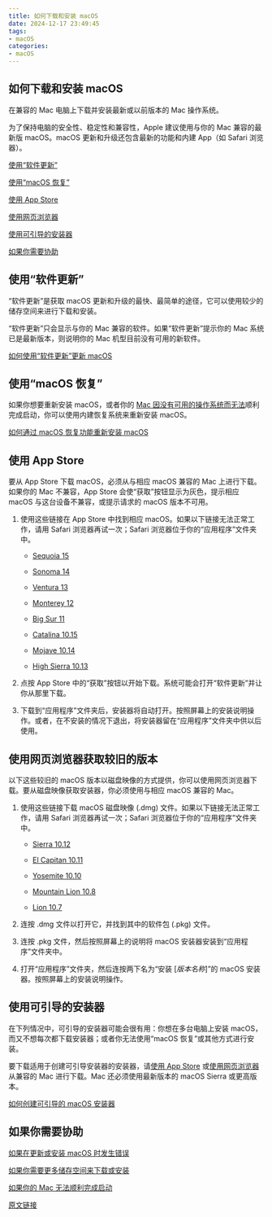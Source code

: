 ```yaml
---
title: 如何下载和安装 macOS
date: 2024-12-17 23:49:45
tags:
- macOS
categories:
- macOS
---
```


## 如何下载和安装 macOS

在兼容的 Mac 电脑上下载并安装最新或以前版本的 Mac 操作系统。

为了保持电脑的安全性、稳定性和兼容性，Apple 建议使用与你的 Mac 兼容的最新版 macOS。macOS 更新和升级还包含最新的功能和内建 App（如 Safari 浏览器）。

[使用“软件更新”](https://support.apple.com/zh-cn/102662#softwareupdate)

[使用“macOS 恢复”](https://support.apple.com/zh-cn/102662#recovery)

[使用 App Store](https://support.apple.com/zh-cn/102662#appstore)

[使用网页浏览器](https://support.apple.com/zh-cn/102662#browser)

[使用可引导的安装器](https://support.apple.com/zh-cn/102662#bootable)

[如果你需要协助](https://support.apple.com/zh-cn/102662#help)

## 使用“软件更新”

“软件更新”是获取 macOS 更新和升级的最快、最简单的途径，它可以使用较少的储存空间来进行下载和安装。

“软件更新”只会显示与你的 Mac 兼容的软件。如果“软件更新”提示你的 Mac 系统已是最新版本，则说明你的 Mac 机型目前没有可用的新软件。

[如何使用“软件更新”更新 macOS](https://support.apple.com/zh-cn/108382)

## 使用“macOS 恢复”

如果你想要重新安装 macOS，或者你的 [Mac 因没有可用的操作系统而无法](https://support.apple.com/zh-cn/102675)顺利完成启动，你可以使用内建恢复系统来重新安装 macOS。

[如何通过 macOS 恢复功能重新安装 macOS](https://support.apple.com/zh-cn/102655)

## 使用 App Store

要从 App Store 下载 macOS，必须从与相应 macOS 兼容的 Mac 上进行下载。如果你的 Mac 不兼容，App Store 会使“获取”按钮显示为灰色，提示相应 macOS 与这台设备不兼容，或提示请求的 macOS 版本不可用。

1.  使用这些链接在 App Store 中找到相应 macOS。如果以下链接无法正常工作，请用 Safari 浏览器再试一次；Safari 浏览器位于你的“应用程序”文件夹中。
    
    *   [Sequoia 15](macappstores://apps.apple.com/cn/app/macos-sequoia/id6596773750?mt=12)
        
    *   [Sonoma 14](macappstores://apps.apple.com/cn/app/macos-sonoma/id6450717509?mt=12)
        
    *   [Ventura 13](macappstores://apps.apple.com/cn/app/macos-ventura/id1638787999?mt=12)
        
    *   [Monterey 12](macappstores://apps.apple.com/cn/app/macos-monterey/id1576738294?mt=12)
        
    *   [Big Sur 11](macappstores://apps.apple.com/cn/app/macos-big-sur/id1526878132?mt=12)
        
    *   [Catalina 10.15](macappstores://apps.apple.com/cn/app/macos-catalina/id1466841314?mt=12)
        
    *   [Mojave 10.14](macappstores://apps.apple.com/cn/app/macos-mojave/id1398502828?mt=12)
        
    *   [High Sierra 10.13](macappstores://apps.apple.com/cn/app/macos-high-sierra/id1246284741?mt=12)
        
2.  点按 App Store 中的“获取”按钮以开始下载。系统可能会打开“软件更新”并让你从那里下载。
    
3.  下载到“应用程序”文件夹后，安装器将自动打开。按照屏幕上的安装说明操作。或者，在不安装的情况下退出，将安装器留在“应用程序”文件夹中供以后使用。
    

## 使用网页浏览器获取较旧的版本

以下这些较旧的 macOS 版本以磁盘映像的方式提供，你可以使用网页浏览器下载。要从磁盘映像获取安装器，你必须使用与相应 macOS 兼容的 Mac。

1.  使用这些链接下载 macOS 磁盘映像 (.dmg) 文件。如果以下链接无法正常工作，请用 Safari 浏览器再试一次；Safari 浏览器位于你的“应用程序”文件夹中。
    
    *   [Sierra 10.12](http://updates-http.cdn-apple.com/2019/cert/061-39476-20191023-48f365f4-0015-4c41-9f44-39d3d2aca067/InstallOS.dmg)
        
    *   [El Capitan 10.11](http://updates-http.cdn-apple.com/2019/cert/061-41424-20191024-218af9ec-cf50-4516-9011-228c78eda3d2/InstallMacOSX.dmg)
        
    *   [Yosemite 10.10](http://updates-http.cdn-apple.com/2019/cert/061-41343-20191023-02465f92-3ab5-4c92-bfe2-b725447a070d/InstallMacOSX.dmg)
        
    *   [Mountain Lion 10.8](https://updates.cdn-apple.com/2021/macos/031-0627-20210614-90D11F33-1A65-42DD-BBEA-E1D9F43A6B3F/InstallMacOSX.dmg)
        
    *   [Lion 10.7](https://updates.cdn-apple.com/2021/macos/041-7683-20210614-E610947E-C7CE-46EB-8860-D26D71F0D3EA/InstallMacOSX.dmg)
        
2.  连按 .dmg 文件以打开它，并找到其中的软件包 (.pkg) 文件。
    
3.  连按 .pkg 文件，然后按照屏幕上的说明将 macOS 安装器安装到“应用程序”文件夹中。
    
4.  打开“应用程序”文件夹，然后连按两下名为“安装 \[*版本名称*\]”的 macOS 安装器。按照屏幕上的安装说明操作。
    

## 使用可引导的安装器

在下列情况中，可引导的安装器可能会很有用：你想在多台电脑上安装 macOS，而又不想每次都下载安装器；或者你无法使用“macOS 恢复”或其他方式进行安装。

要下载适用于创建可引导安装器的安装器，请[使用 App Store](https://support.apple.com/zh-cn/102662#appstore) 或[使用网页浏览器](https://support.apple.com/zh-cn/102662#browser)从兼容的 Mac 进行下载。Mac 还必须使用最新版本的 macOS Sierra 或更高版本。

[如何创建可引导的 macOS 安装器](https://support.apple.com/zh-cn/101578)

## 如果你需要协助

[如果在更新或安装 macOS 时发生错误](https://support.apple.com/zh-cn/102531)

[如果你需要更多储存空间来下载或安装](https://support.apple.com/zh-cn/102624)

[如果你的 Mac 无法顺利完成启动](https://support.apple.com/zh-cn/102675)

[原文链接](https://support.apple.com/zh-cn/102662)